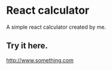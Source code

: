 # React calculator
A simple react calculator created by me.

## Try it here.
http://www.something.com